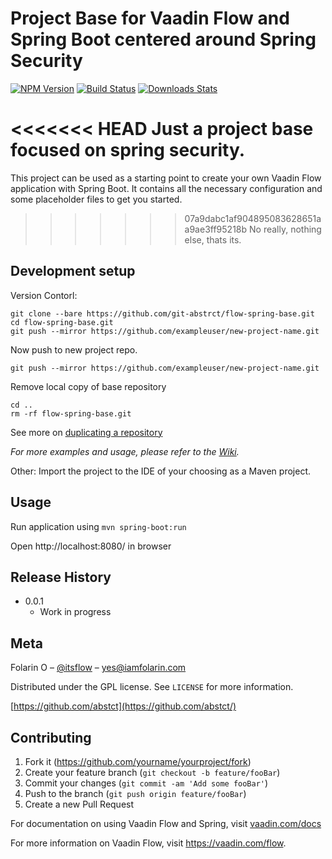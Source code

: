 # Project Base for Vaadin Flow and Spring Boot centered around Spring Security

[![NPM Version][npm-image]][npm-url]
[![Build Status][travis-image]][travis-url]
[![Downloads Stats][npm-downloads]][npm-url]

<<<<<<< HEAD
Just a project base focused on spring security.
=======

This project can be used as a starting point to create your own Vaadin Flow application with Spring Boot.
It contains all the necessary configuration and some placeholder files to get you started.
>>>>>>> 07a9dabc1af904895083628651aa9ae3ff95218b
No really, nothing else, thats its. 

## Development setup

Version Contorl: 

```mkdir new-project-name
git clone --bare https://github.com/git-abstrct/flow-spring-base.git
cd flow-spring-base.git
git push --mirror https://github.com/exampleuser/new-project-name.git
```

Now push to new project repo.

```
git push --mirror https://github.com/exampleuser/new-project-name.git
```

Remove local copy of base repository
```
cd ..
rm -rf flow-spring-base.git
```

See more on [duplicating a repository][dub-repo]

_For more examples and usage, please refer to the [Wiki][wiki]._

Other:
Import the project to the IDE of your choosing as a Maven project. 

## Usage
Run application using
`mvn spring-boot:run`

Open http://localhost:8080/ in browser


## Release History

* 0.0.1
    * Work in progress

## Meta

Folarin O – [@itsflow](https://twitter.com/itsflow) – yes@iamfolarin.com 

Distributed under the GPL license. See ``LICENSE`` for more information.

[https://github.com/abstct](https://github.com/abstct/)

## Contributing

1. Fork it (<https://github.com/yourname/yourproject/fork>)
2. Create your feature branch (`git checkout -b feature/fooBar`)
3. Commit your changes (`git commit -am 'Add some fooBar'`)
4. Push to the branch (`git push origin feature/fooBar`)
5. Create a new Pull Request

For documentation on using Vaadin Flow and Spring, visit [vaadin.com/docs](https://vaadin.com/docs/v10/flow/spring/tutorial-spring-basic.html)

For more information on Vaadin Flow, visit https://vaadin.com/flow.

<!-- Markdown link & img dfn's -->
[npm-image]: https://img.shields.io/npm/v/datadog-metrics.svg?style=flat-square
[npm-url]: https://npmjs.org/package/datadog-metrics
[npm-downloads]: https://img.shields.io/npm/dm/datadog-metrics.svg?style=flat-square
[travis-image]: https://img.shields.io/travis/dbader/node-datadog-metrics/master.svg?style=flat-square
[travis-url]: https://travis-ci.org/dbader/node-datadog-metrics
[dub-repo]:  https://help.github.com/articles/duplicating-a-repository/#platform-linux
[wiki]: https://github.com/yourname/yourproject/wiki